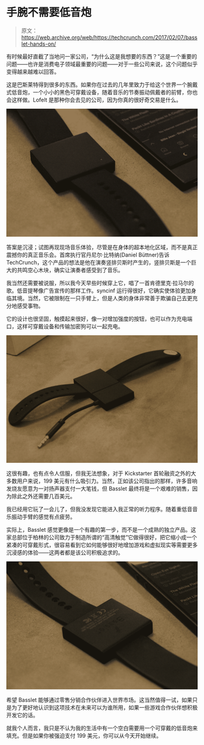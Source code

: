# 手腕不需要低音炮 

> 原文：<https://web.archive.org/web/https://techcrunch.com/2017/02/07/basslet-hands-on/>

有时候最好直截了当地问一家公司，“为什么这是我想要的东西？”这是一个重要的问题——也许是消费电子领域最重要的问题——对于一些公司来说，这个问题似乎变得越来越难以回答。

这是巴斯莱特得到很多的东西。如果你在过去的几年里致力于给这个世界一个腕戴式低音炮，一个小小的黑色可穿戴设备，随着音乐的节奏振动佩戴者的前臂，你也会这样做。Lofelt 是那种你会去见的公司，因为你真的很好奇交易是什么。

![img_7433](img/33c24197548e453de8898faa9e91dbf9.png)

答案是沉浸；试图再现现场音乐体验，尽管是在身体的超本地化区域，而不是真正震撼你的真正音乐会。首席执行官丹尼尔·比特纳(Daniel Büttner)告诉 TechCrunch，这个产品的想法是他在演奏竖排贝斯时产生的，竖排贝斯是一个巨大的共鸣空心木块，确实让演奏者感受到了音乐。

我当然还需要被说服，所以我今天早些时候穿上它，唱了一首肯德里克·拉马尔的歌。低音提琴像广告宣传的那样工作。syncinf 运行得很好，它确实使体验更加身临其境。当然，它被限制在一只手臂上，但是人类的身体非常善于欺骗自己去更充分地感受事物。

它的设计也很坚固，触摸起来很好，像一对增加强度的按钮，也可以作为充电端口，这样可穿戴设备和传输加密狗可以一起充电。

![img_7425](img/4d16700cfc4bb4d8da6af6ad6b6264dc.png)

这很有趣，也有点令人信服，但我无法想象，对于 Kickstarter 首轮融资之外的大多数用户来说，199 美元有什么吸引力。当然，正如该公司指出的那样，许多音响发烧友愿意为一对扬声器支付一大笔钱，但 Basslet 最终将是一个艰难的销售，因为除此之外还需要几百美元。

我已经用它玩了一会儿了，但我没发现它能进入我正常的听力程序。随着重低音音乐振动手臂的感觉有点疲劳。

实际上，Basslet 感觉更像是一个有趣的第一步，而不是一个成熟的独立产品。这家总部位于柏林的公司致力于制造所谓的“高清触觉”它做得很好，把它缩小成一个紧凑的可穿戴形式，很容易看到它如何能够很好地增加游戏和虚拟现实等需要更多沉浸感的体验——这两者都是该公司积极追求的。

![img_7437](img/85cb71eafc867add18ebb36386da09c8.png)

希望 Basslet 能够通过零售分销合作伙伴进入世界市场。这当然值得一试，如果只是为了更好地认识到这项技术在未来可以为谁所用，如果一些游戏合作伙伴想积极开发它的话。

就我个人而言，我只是不认为我的生活中有一个空白需要用一个可穿戴的低音炮来填充。但是如果你被强迫支付 199 美元，你可以从今天开始继续。